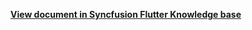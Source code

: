 **[View document in Syncfusion Flutter Knowledge base](https://www.syncfusion.com/kb/12212/how-to-add-custom-fonts-in-flutter-date-range-picker-sfdaterangepicker)**
